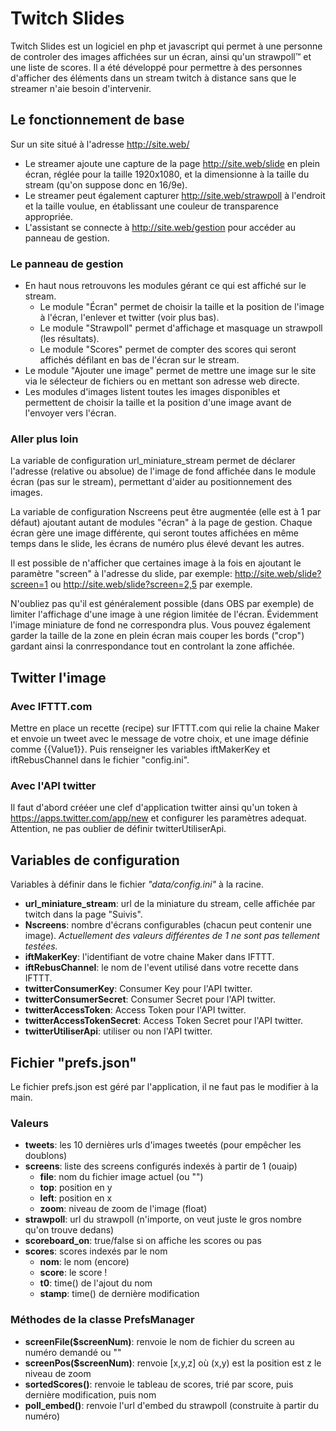 # Twitch Slides
Twitch Slides est un logiciel en php et javascript qui permet à une personne de controler des images affichées sur un écran, ainsi qu'un strawpoll™ et une liste de scores. Il a été développé pour permettre à des personnes d'afficher des éléments dans un stream twitch à distance sans que le streamer n'aie besoin d'intervenir.

## Le fonctionnement de base
Sur un site situé à l'adresse http://site.web/
* Le streamer ajoute une capture de la page http://site.web/slide en plein écran, réglée pour la taille 1920x1080, et la dimensionne à la taille du stream (qu'on suppose donc en 16/9e).
* Le streamer peut également capturer http://site.web/strawpoll à l'endroit et la taille voulue, en établissant une couleur de transparence appropriée.
* L'assistant se connecte à http://site.web/gestion pour accéder au panneau de gestion.

### Le panneau de gestion
* En haut nous retrouvons les modules gérant ce qui est affiché sur le stream.
	* Le module "Écran" permet de choisir la taille et la position de l'image à l'écran, l'enlever et twitter (voir plus bas).
	* Le module "Strawpoll" permet d'affichage et masquage un strawpoll (les résultats).
	* Le module "Scores" permet de compter des scores qui seront affichés défilant en bas de l'écran sur le stream.
 * Le module "Ajouter une image" permet de mettre une image sur le site via le sélecteur de fichiers ou en mettant son adresse web directe.
 * Les modules d'images listent toutes les images disponibles et permettent de choisir la taille et la position d'une image avant de l'envoyer vers l'écran.

### Aller plus loin
La variable de configuration url_miniature_stream permet de déclarer l'adresse (relative ou absolue) de l'image de fond affichée dans le module écran (pas sur le stream), permettant d'aider au positionnement des images.

La variable de configuration Nscreens peut être augmentée (elle est à 1 par défaut) ajoutant autant de modules "écran" à la page de gestion. Chaque écran gère une image différente, qui seront toutes affichées en même temps dans le slide, les écrans de numéro plus élevé devant les autres.

Il est possible de n'afficher que certaines image à la fois en ajoutant le paramètre "screen" à l'adresse du slide, par exemple: http://site.web/slide?screen=1 ou http://site.web/slide?screen=2,5 par exemple.

N'oubliez pas qu'il est généralement possible (dans OBS par exemple) de limiter l'affichage d'une image à une région limitée de l'écran. Évidemment l'image miniature de fond ne correspondra plus. Vous pouvez également garder la taille de la zone en plein écran mais couper les bords ("crop") gardant ainsi la conrrespondance tout en controlant la zone affichée.

## Twitter l'image
### Avec IFTTT.com
Mettre en place un recette (recipe) sur IFTTT.com qui relie la chaine Maker et envoie un tweet avec le message de votre choix, et une image définie comme {{Value1}}. Puis renseigner les variables iftMakerKey et iftRebusChannel dans le fichier "config.ini".
### Avec l'API twitter
Il faut d'abord crééer une clef d'application twitter ainsi qu'un token à https://apps.twitter.com/app/new et configurer les paramètres adequat. Attention, ne pas oublier de définir twitterUtiliserApi.

## Variables de configuration
Variables à définir dans le fichier *"data/config.ini"* à la racine.

* **url_miniature_stream**: url de la miniature du stream, celle affichée par twitch dans la page "Suivis".
* **Nscreens**: nombre d'écrans configurables (chacun peut contenir une image).
  *Actuellement des valeurs différentes de 1 ne sont pas tellement testées.*
* **iftMakerKey**: l'identifiant de votre chaine Maker dans IFTTT.
* **iftRebusChannel**: le nom de l'event utilisé dans votre recette dans IFTTT.
* **twitterConsumerKey**: Consumer Key pour l'API twitter.
* **twitterConsumerSecret**: Consumer Secret pour l'API twitter.
* **twitterAccessToken**: Access Token pour l'API twitter.
* **twitterAccessTokenSecret**: Access Token Secret pour l'API twitter.
* **twitterUtiliserApi**: utiliser ou non l'API twitter.

## Fichier "prefs.json"
Le fichier prefs.json est géré par l'application, il ne faut pas le modifier à la main.
### Valeurs
* **tweets**: les 10 dernières urls d'images tweetés (pour empêcher les doublons)
* **screens**: liste des screens configurés indexés à partir de 1 (ouaip)
	* **file**: nom du fichier image actuel (ou "")
	* **top**: position en y
	* **left**: position en x
	* **zoom**: niveau de zoom de l'image (float)
* **strawpoll**: url du strawpoll (n'importe, on veut juste le gros nombre qu'on trouve dedans)
* **scoreboard_on**: true/false si on affiche les scores ou pas
* **scores**: scores indexés par le nom
	* **nom**: le nom (encore)
	* **score**: le score !
	* **t0**: time() de l'ajout du nom
	* **stamp**: time() de dernière modification

### Méthodes de la classe PrefsManager
* **screenFile($screenNum)**: renvoie le nom de fichier du screen au numéro demandé ou ""
* **screenPos($screenNum)**: renvoie [x,y,z] où (x,y) est la position est z le niveau de zoom
* **sortedScores()**: renvoie le tableau de scores, trié par score, puis dernière modification, puis nom
* **poll_embed()**: renvoie l'url d'embed du strawpoll (construite à partir du numéro)

